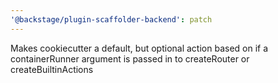 ```yaml
---
'@backstage/plugin-scaffolder-backend': patch
---
```


Makes cookiecutter a default, but optional action based on if a containerRunner argument is passed in to createRouter or createBuiltinActions
